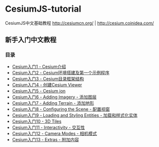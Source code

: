 # CesiumJS-tutorial
CesiumJS中文基础教程 http://cesiumcn.org/ | http://cesium.coinidea.com/

## 新手入门中文教程
### 目录
- <a href="https://github.com/hujiulin/CesiumJS-tutorial/tree/master/%E6%96%B0%E6%89%8B%E5%85%A5%E9%97%A8%E4%B8%AD%E6%96%87%E6%95%99%E7%A8%8B/Cesium%E5%85%A5%E9%97%A81%20-%20Cesium%E4%BB%8B%E7%BB%8D" target="_blank">Cesium入门1 - Cesium介绍</a>
- <a href="https://github.com/hujiulin/CesiumJS-tutorial/tree/master/%E6%96%B0%E6%89%8B%E5%85%A5%E9%97%A8%E4%B8%AD%E6%96%87%E6%95%99%E7%A8%8B/Cesium%E5%85%A5%E9%97%A82%20-%20Cesium%E7%8E%AF%E5%A2%83%E6%90%AD%E5%BB%BA%E5%8F%8A%E7%AC%AC%E4%B8%80%E4%B8%AA%E7%A4%BA%E4%BE%8B%E7%A8%8B%E5%BA%8F" target="_blank">Cesium入门2 - Cesium环境搭建及第一个示例程序</a>
- <a href="https://github.com/hujiulin/CesiumJS-tutorial/tree/master/%E6%96%B0%E6%89%8B%E5%85%A5%E9%97%A8%E4%B8%AD%E6%96%87%E6%95%99%E7%A8%8B/Cesium%E5%85%A5%E9%97%A83%20-%20Cesium%E7%9B%AE%E5%BD%95%E6%A1%86%E6%9E%B6%E7%BB%93%E6%9E%84" target="_blank">Cesium入门3 - Cesium目录框架结构</a>
- <a href="https://github.com/hujiulin/CesiumJS-tutorial/tree/master/%E6%96%B0%E6%89%8B%E5%85%A5%E9%97%A8%E4%B8%AD%E6%96%87%E6%95%99%E7%A8%8B/Cesium%E5%85%A5%E9%97%A84%20-%20%E5%88%9B%E5%BB%BACesium%20Viewer" target="_blank">Cesium入门4 - 创建Cesium Viewer</a>
- <a href="https://github.com/hujiulin/CesiumJS-tutorial/tree/master/%E6%96%B0%E6%89%8B%E5%85%A5%E9%97%A8%E4%B8%AD%E6%96%87%E6%95%99%E7%A8%8B/Cesium%E5%85%A5%E9%97%A85%20-%20Cesium%20ion" target="_blank">Cesium入门5 - Cesium ion</a>
- <a href="https://github.com/hujiulin/CesiumJS-tutorial/tree/master/%E6%96%B0%E6%89%8B%E5%85%A5%E9%97%A8%E4%B8%AD%E6%96%87%E6%95%99%E7%A8%8B/Cesium%E5%85%A5%E9%97%A86%20-%20Adding%20Imagery%20-%20%E6%B7%BB%E5%8A%A0%E5%9B%BE%E5%B1%82" target="_blank">Cesium入门6 - Adding Imagery - 添加图层</a>
- <a href="https://github.com/hujiulin/CesiumJS-tutorial/tree/master/%E6%96%B0%E6%89%8B%E5%85%A5%E9%97%A8%E4%B8%AD%E6%96%87%E6%95%99%E7%A8%8B/Cesium%E5%85%A5%E9%97%A87%20-%20Adding%20Terrain%20-%20%E6%B7%BB%E5%8A%A0%E5%9C%B0%E5%BD%A2" target="_blank">Cesium入门7 - Adding Terrain - 添加地形</a>
- <a href="https://github.com/hujiulin/CesiumJS-tutorial/tree/master/%E6%96%B0%E6%89%8B%E5%85%A5%E9%97%A8%E4%B8%AD%E6%96%87%E6%95%99%E7%A8%8B/Cesium%E5%85%A5%E9%97%A88%20-%20Configuring%20the%20Scene%20-%20%E9%85%8D%E7%BD%AE%E8%A7%86%E7%AA%97" target="_blank">Cesium入门8 - Configuring the Scene - 配置视窗</a>
- <a href="https://github.com/hujiulin/CesiumJS-tutorial/tree/master/%E6%96%B0%E6%89%8B%E5%85%A5%E9%97%A8%E4%B8%AD%E6%96%87%E6%95%99%E7%A8%8B/Cesium%E5%85%A5%E9%97%A89%20-%20Loading%20and%20Styling%20Entities%20-%20%E5%8A%A0%E8%BD%BD%E5%92%8C%E6%A0%B7%E5%BC%8F%E5%8C%96%E5%AE%9E%E4%BD%93" target="_blank">Cesium入门9 - Loading and Styling Entities - 加载和样式化实体</a>
- <a href="https://github.com/hujiulin/CesiumJS-tutorial/tree/master/%E6%96%B0%E6%89%8B%E5%85%A5%E9%97%A8%E4%B8%AD%E6%96%87%E6%95%99%E7%A8%8B/Cesium%E5%85%A5%E9%97%A810%20-%203D%20Tiles" target="_blank">Cesium入门10 - 3D Tiles</a>
- <a href="https://github.com/hujiulin/CesiumJS-tutorial/tree/master/%E6%96%B0%E6%89%8B%E5%85%A5%E9%97%A8%E4%B8%AD%E6%96%87%E6%95%99%E7%A8%8B/Cesium%E5%85%A5%E9%97%A811%20-%20Interactivity%20-%20%E4%BA%A4%E4%BA%92%E6%80%A7" target="_blank">Cesium入门11 - Interactivity - 交互性</a>
- <a href="https://github.com/hujiulin/CesiumJS-tutorial/tree/master/%E6%96%B0%E6%89%8B%E5%85%A5%E9%97%A8%E4%B8%AD%E6%96%87%E6%95%99%E7%A8%8B/Cesium%E5%85%A5%E9%97%A812%20-%20Camera%20Modes%20-%20%E7%9B%B8%E6%9C%BA%E6%A8%A1%E5%BC%8F" target="_blank">Cesium入门12 - Camera Modes - 相机模式</a>
- <a href="https://github.com/hujiulin/CesiumJS-tutorial/tree/master/%E6%96%B0%E6%89%8B%E5%85%A5%E9%97%A8%E4%B8%AD%E6%96%87%E6%95%99%E7%A8%8B/Cesium%E5%85%A5%E9%97%A813%20-%20Extras%20-%20%E9%99%84%E5%8A%A0%E5%86%85%E5%AE%B9" target="_blank">Cesium入门13 - Extras - 附加内容</a>

